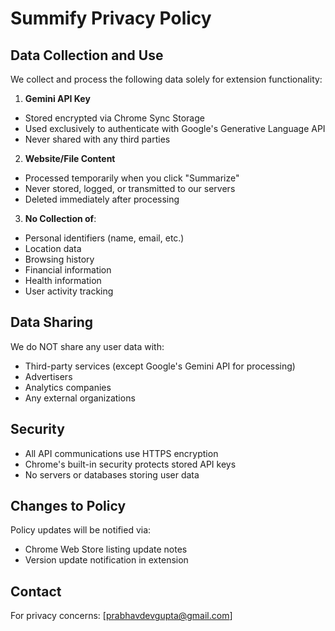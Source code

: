 # Summify Privacy Policy

## Data Collection and Use

We collect and process the following data solely for extension functionality:

1. **Gemini API Key**

- Stored encrypted via Chrome Sync Storage
- Used exclusively to authenticate with Google's Generative Language API
- Never shared with any third parties

2. **Website/File Content**

- Processed temporarily when you click "Summarize"
- Never stored, logged, or transmitted to our servers
- Deleted immediately after processing

3. **No Collection of**:

- Personal identifiers (name, email, etc.)
- Location data
- Browsing history
- Financial information
- Health information
- User activity tracking

## Data Sharing

We do NOT share any user data with:

- Third-party services (except Google's Gemini API for processing)
- Advertisers
- Analytics companies
- Any external organizations

## Security

- All API communications use HTTPS encryption
- Chrome's built-in security protects stored API keys
- No servers or databases storing user data

## Changes to Policy

Policy updates will be notified via:

- Chrome Web Store listing update notes
- Version update notification in extension

## Contact

For privacy concerns: [prabhavdevgupta@gmail.com]
